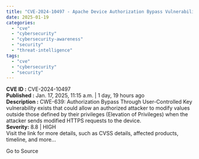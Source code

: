 ```yaml
---
title: "CVE-2024-10497 - Apache Device Authorization Bypass Vulnerability"
date: 2025-01-19
categories: 
  - "cve"
  - "cybersecurity"
  - "cybersecurity-awareness"
  - "security"
  - "threat-intelligence"
tags: 
  - "cve"
  - "cybersecurity"
  - "security"
---
```


**CVE ID :** CVE-2024-10497  
**Published :** Jan. 17, 2025, 11:15 a.m. | 1 day, 19 hours ago  
**Description :** CWE-639: Authorization Bypass Through User-Controlled Key vulnerability exists that could allow an authorized attacker to modify values outside those defined by their privileges (Elevation of Privileges) when the attacker sends modified HTTPS requests to the device.  
**Severity:** 8.8 | HIGH  
Visit the link for more details, such as CVSS details, affected products, timeline, and more...

Go to Source
